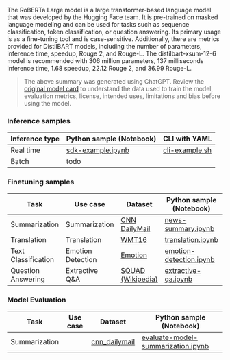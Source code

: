 The RoBERTa Large model is a large transformer-based language model that was developed by the Hugging Face team. It is pre-trained on masked language modeling and can be used for tasks such as sequence classification, token classification, or question answering. Its primary usage is as a fine-tuning tool and is case-sensitive. Additionally, there are metrics provided for DistilBART models, including the number of parameters, inference time, speedup, Rouge 2, and Rouge-L. The distilbart-xsum-12-6 model is recommended with 306 million parameters, 137 milliseconds inference time, 1.68 speedup, 22.12 Rouge 2, and 36.99 Rouge-L.


> The above summary was generated using ChatGPT. Review the [original model card](https://huggingface.co/sshleifer/distilbart-cnn-12-6) to understand the data used to train the model, evaluation metrics, license, intended uses, limitations and bias before using the model.

### Inference samples

Inference type|Python sample (Notebook)|CLI with YAML
|--|--|--|
Real time|[sdk-example.ipynb](https://aka.ms/azureml-infer-sdk)|[cli-example.sh](https://aka.ms/azureml-infer-cli)
Batch | todo


### Finetuning samples

Task|Use case|Dataset|Python sample (Notebook)|CLI with YAML
|---|--|--|--|--|
Summarization|Summarization|[CNN DailyMail](https://huggingface.co/datasets/cnn_dailymail)|[news-summary.ipynb](https://aka.ms/azureml-ft-sdk-news-summary)|[news-summary.sh](https://aka.ms/azureml-ft-cli-news-summary)
Translation|Translation|[WMT16](https://huggingface.co/datasets/cnn_dailymail)|[translation.ipynb](https://aka.ms/azureml-ft-sdk-translation)|[translation.sh](https://aka.ms/azureml-ft-cli-translation)
Text Classification|Emotion Detection|[Emotion](https://huggingface.co/datasets/dair-ai/emotion)|[emotion-detection.ipynb](https://aka.ms/azureml-ft-sdk-emotion-detection)|[emotion-detection.sh](https://aka.ms/azureml-ft-cli-emotion-detection)
Question Answering|Extractive Q&A|[SQUAD (Wikipedia)](https://huggingface.co/datasets/squad)|[extractive-qa.ipynb](https://aka.ms/azureml-ft-sdk-extractive-qa)|[extractive-qa.sh](https://aka.ms/azureml-ft-cli-extractive-qa)


### Model Evaluation

|Task|Use case|Dataset|Python sample (Notebook)|
|---|--|--|--|
|Summarization||[cnn_dailymail](https://huggingface.co/datasets/cnn_dailymail)|[evaluate-model-summarization.ipynb](https://aka.ms/azureml-eval-sdk-summarization)|

